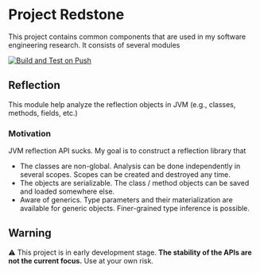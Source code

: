 # Project Redstone

This project contains common components that are used in my software engineering research.
It consists of several modules

[![Build and Test on Push](https://github.com/henryhchchc/redstone/actions/workflows/build-on-push.yml/badge.svg)](https://github.com/henryhchchc/redstone/actions/workflows/build-on-push.yml)

## Reflection

This module help analyze the reflection objects in JVM (e.g., classes, methods, fields, etc.)

### Motivation

JVM reflection API sucks.
My goal is to construct a reflection library that

- The classes are non-global.
  Analysis can be done independently in several scopes.
  Scopes can be created and destroyed any time.
- The objects are serializable.
  The class / method objects can be saved and loaded somewhere else.
- Aware of generics.
  Type parameters and their materialization are available for generic objects.
  Finer-grained type inference is possible.

## Warning

⚠️ This project is in early development stage.
**The stability of the APIs are not the current focus.**
Use at your own risk.
